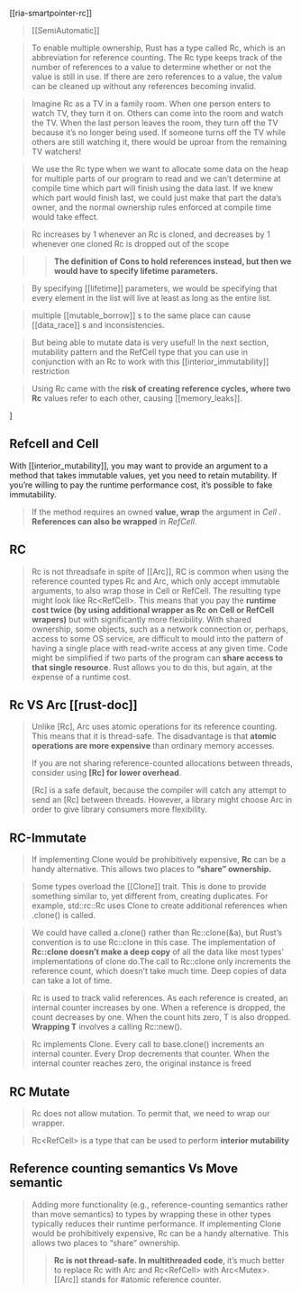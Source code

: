 
[[ria-smartpointer-rc]]

> [[SemiAutomatic]]

> To enable multiple ownership, Rust has a type called Rc<T>, which is an abbreviation for reference counting. The Rc<T> type keeps track of the number of references to a value to determine whether or not the value is still in use. If there are zero references to a value, the value can be cleaned up without any references becoming invalid.

> Imagine Rc<T> as a TV in a family room. When one person enters to watch TV, they turn it on. Others can come into the room and watch the TV. When the last person leaves the room, they turn off the TV because it’s no longer being used. If someone turns off the TV while others are still watching it, there would be uproar from the remaining TV watchers!

> We use the Rc<T> type when we want to allocate some data on the heap for multiple parts of our program to read and we can’t determine at compile time which part will finish using the data last. If we knew which part would finish last, we could just make that part the data’s owner, and the normal ownership rules enforced at compile time would take effect.

> Rc increases by 1 whenever an Rc is cloned, and decreases by 1 whenever one cloned Rc is dropped out of the scope

>> **The definition of Cons to hold references instead, but then we would have to specify lifetime parameters.**

> By specifying [[lifetime]] parameters, we would be specifying that every element in the list will live at least as long as the entire list.

> multiple [[mutable_borrow]] s to the same place can cause [[data_race]] s and inconsistencies.

> But being able to mutate data is very useful! In the next section, mutability pattern and the RefCell<T> type that you can use in conjunction with an Rc<T> to work with this [[interior_immutability]] restriction

> Using Rc<T> came with the **risk of creating reference cycles, where two Rc<T>** values refer to each other, causing [[memory_leaks]].

]

## Refcell and Cell

With [[interior_mutability]], you may want to provide an argument to a method that takes immutable values, yet you need to retain mutability. If you’re willing to pay the runtime performance cost, it’s possible to fake immutability. 

> If the method requires an owned **value, wrap** the argument in *Cell<T>* . **References can also be wrapped** in *RefCell<T>*. 

## RC

> Rc is not threadsafe in spite of [[Arc]], RC is common when using the reference counted types Rc<T> and Arc<T>, which only accept immutable arguments, to also wrap those in Cell<T> or RefCell<T>. The resulting type might look like Rc<RefCell<T>>. 
> This means that you pay the **runtime cost twice (by using additional wrapper as Rc on Cell or RefCell wrapers)** but with significantly more flexibility.
> With shared ownership, some objects, such as a network connection or, perhaps, access to some OS service, are difficult to mould into the pattern of having a single place with read-write access at any given time. Code might be simplified if two parts of the program can **share access to that single resource**. Rust allows you to do this, but again, at the expense of a runtime cost.



## Rc VS Arc [[rust-doc]]

> Unlike [Rc<T>], Arc<T> uses atomic operations for its reference counting. This means that it is thread-safe. The disadvantage is that **atomic operations are more expensive** than ordinary memory accesses. 
> 
>If you are not sharing reference-counted allocations between threads, consider using **[Rc<T>] for lower overhead**.
>
>[Rc<T>] is a safe default, because the compiler will catch any attempt to send an [Rc<T>] between threads. However, a library might choose Arc<T> in order to give library consumers more flexibility.



## RC-Immutate
> If implementing Clone would be prohibitively expensive, **Rc<T>** can be a handy alternative. This allows two places to **“share” ownership.**

> Some types overload the [[Clone]] trait. This is done to provide something similar to, yet different from, creating duplicates. For example, std::rc::Rc<T> uses Clone to create additional references when .clone() is called.

> We could have called a.clone() rather than Rc::clone(&a), but Rust’s convention is to use Rc::clone in this case. The implementation of **Rc::clone doesn’t make a deep copy** of all the data like most types’ implementations of clone do.The call to Rc::clone only increments the reference count, which doesn’t take much time. Deep copies of data can take a lot of time.

> Rc is used to track valid references. As each reference is created, an internal counter increases by one. When a reference is dropped, the count decreases by one. When the count hits zero, T is also dropped. **Wrapping T** involves a calling Rc::new().

> Rc<T> implements Clone. Every call to base.clone() increments an internal counter. Every Drop decrements that counter. When the internal counter reaches zero, the original instance is freed


## RC Mutate

> Rc<T> does not allow mutation. To permit that, we need to wrap our wrapper.

> Rc<RefCell<T>> is a type that can be used to perform **interior mutability**

## Reference counting semantics Vs Move semantic

> Adding more functionality (e.g., reference-counting semantics rather than move semantics) to types by wrapping these in other types typically reduces their runtime performance.
> If implementing Clone would be prohibitively expensive, Rc<T> can be a handy alternative. This allows two places to “share” ownership.
> > **Rc<T> is not thread-safe. In multithreaded code**, it’s much better to replace Rc<T> with Arc<T> and Rc<RefCell<T>> with Arc<Mutex<T>>. [[Arc]] stands for #atomic reference counter.

